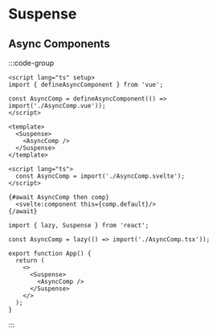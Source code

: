 # Suspense

## Async Components

:::code-group

```vue [Vue]
<script lang="ts" setup>
import { defineAsyncComponent } from 'vue';

const AsyncComp = defineAsyncComponent(() => import('./AsyncComp.vue'));
</script>

<template>
  <Suspense>
    <AsyncComp />
  </Suspense>
</template>
```

```svelte [Svelte]
<script lang="ts">
  const AsyncComp = import('./AsyncComp.svelte');
</script>

{#await AsyncComp then comp}
  <svelte:component this={comp.default}/>
{/await}
```

```tsx [React]
import { lazy, Suspense } from 'react';

const AsyncComp = lazy(() => import('./AsyncComp.tsx'));

export function App() {
  return (
    <>
      <Suspense>
        <AsyncComp />
      </Suspense>
    </>
  );
}
```

:::
